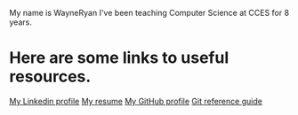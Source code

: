 My name is WayneRyan
I've been teaching Computer Science at CCES for 8 years.
# Here are some links to useful resources.
[My Linkedin profile](https://www.linkedin.com/in/wayne-ryan-b276103/)
[My resume](https://www.visualcv.com/wayne-joseph-ryan)
[My GitHub profile](https://github.com/WayneRyan)
[Git reference guide](https://git-scm.com/docs)

